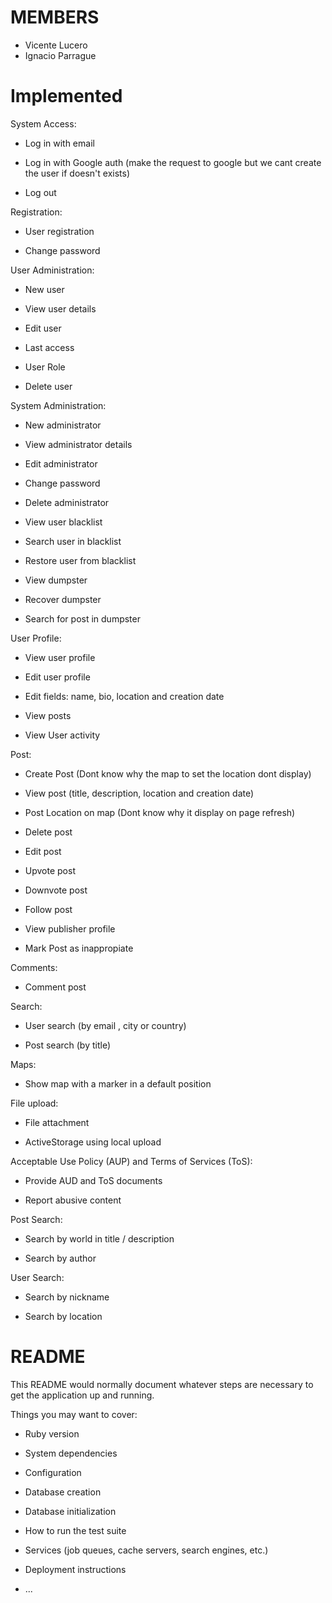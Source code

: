 # MEMBERS
* Vicente Lucero
* Ignacio Parrague

# Implemented
System Access:

- Log in with email

- Log in with Google auth (make the request to google but we cant create the user if doesn't exists)

- Log out

Registration:

- User registration

- Change password

User Administration:

- New user

- View user details

- Edit user

- Last access

- User Role

- Delete user

System Administration:

- New administrator

- View administrator details

- Edit administrator

- Change password

- Delete administrator

- View user blacklist

- Search user in blacklist

- Restore user from blacklist

- View dumpster

- Recover dumpster

- Search for post in dumpster

User Profile:

- View user profile

- Edit user profile

- Edit fields: name, bio, location and creation date

- View posts

- View User activity

Post:

- Create Post (Dont know why the map to set the location dont display)

- View post (title, description, location and creation date)

- Post Location on map (Dont know why it display on page refresh)

- Delete post

- Edit post

- Upvote post

- Downvote post

- Follow post

- View publisher profile

- Mark Post as inappropiate

Comments:

- Comment post

Search:

- User search (by email , city or country)

- Post search (by title)

Maps:

- Show map with a marker in a default position

File upload:

- File attachment

- ActiveStorage using local upload

Acceptable Use Policy (AUP) and Terms of Services (ToS):

- Provide AUD and ToS documents

- Report abusive content

Post Search:

- Search by world in title / description

- Search by author

User Search:

- Search by nickname

- Search by location

# README

This README would normally document whatever steps are necessary to get the
application up and running.

Things you may want to cover:

* Ruby version

* System dependencies

* Configuration

* Database creation

* Database initialization

* How to run the test suite

* Services (job queues, cache servers, search engines, etc.)

* Deployment instructions

* ...
